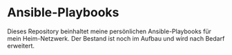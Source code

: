 # Ansible-Playbooks 

Dieses Repository beinhaltet meine persönlichen Ansible-Playbooks für mein Heim-Netzwerk. Der Bestand ist noch im Aufbau und wird nach Bedarf erweitert.
